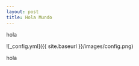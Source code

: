 ```yaml
---
layout: post
title: Hola Mundo
---
```


hola 

![_config.yml]({{ site.baseurl }}/images/config.png)

hola
